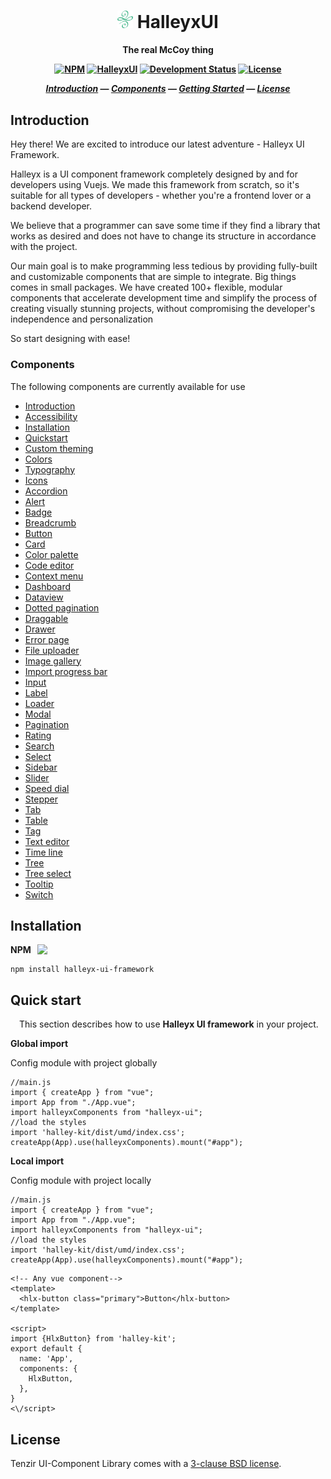 <h1 align="center"
 style="display:flex:align-item:center;">
 <img src="./src/assets/img/logo.png" style="object-fit:fit;width:25px"> HalleyxUI
</h1>
<h4 align="center">

The real McCoy thing

[![NPM][npm-badge]][npm-url]
[![HalleyxUI][ci-badge]][ci-url]
[![Development Status][alpha-badge]][npm-url]
[![License][license-badge]][license-url]

[_Introduction_](#introduction) &mdash;
[_Components_](#components) &mdash;
[_Getting Started_](#quick-start) &mdash;
[_License_](#license)

</h4>

## Introduction
Hey there! We are excited to introduce our latest adventure - Halleyx UI Framework. 

Halleyx is a UI component framework completely designed by and for developers using Vuejs.  We made this framework from scratch, so it's suitable for all types of developers - whether you're a frontend lover or a backend developer. 

We believe that a programmer can save some time if they find a library that works as desired and does not have to change its structure in accordance with the project. 

Our main goal is to make programming less tedious by providing fully-built and customizable components that are simple to integrate. Big things comes in small packages. We have created 100+ flexible, modular components that accelerate development time and simplify the process of  creating visually stunning projects, without compromising the developer's independence and personalization

So start designing with ease!

### Components
The following components are currently available for use
- [Introduction](https://components.halleyx.com/)
- [Accessibility](https://components.halleyx.com/accessibility)
- [Installation](https://components.halleyx.com/installation)
- [Quickstart](https://components.halleyx.com/quickstart)
- [Custom theming](https://components.halleyx.com/custom_theming)
- [Colors](https://components.halleyx.com/colors)
- [Typography](https://components.halleyx.com/typography)
- [Icons](https://components.halleyx.com/icons)
- [Accordion](https://components.halleyx.com/accordion)
- [Alert](https://components.halleyx.com/alert)
- [Badge](https://components.halleyx.com/badge)
- [Breadcrumb](https://components.halleyx.com/breadcrumb)
- [Button](https://components.halleyx.com/buttons)
- [Card](https://components.halleyx.com/cards)
- [Color palette](https://components.halleyx.com/colorpalette)
- [Code editor](https://components.halleyx.com/code-editor)
- [Context menu](https://components.halleyx.com/context_menu)
- [Dashboard](https://components.halleyx.com/dashboard)
- [Dataview](https://components.halleyx.com/dataview)
- [Dotted pagination](https://components.halleyx.com/dotted_pagination)
- [Draggable](https://components.halleyx.com/draggables)
- [Drawer](https://components.halleyx.com/drawer)
- [Error page](https://components.halleyx.com/errorpage)
- [File uploader](https://components.halleyx.com/upload)
- [Image gallery](https://components.halleyx.com/imagegallery)
- [Import progress bar](https://components.halleyx.com/progress_bar)
- [Input](https://components.halleyx.com/input_fields)
- [Label](https://components.halleyx.com/label)
- [Loader](https://components.halleyx.com/loaders)
- [Modal](https://components.halleyx.com/modal)
- [Pagination](https://components.halleyx.com/pagination)
- [Rating](https://components.halleyx.com/rating)
- [Search](https://components.halleyx.com/search)
- [Select](https://components.halleyx.com/select)
- [Sidebar](https://components.halleyx.com/sidebar)
- [Slider](https://components.halleyx.com/slider)
- [Speed dial](https://components.halleyx.com/speeddial)
- [Stepper](https://components.halleyx.com/stepper)
- [Tab](https://components.halleyx.com/tabs)
- [Table](https://components.halleyx.com/table)
- [Tag](https://components.halleyx.com/tag)
- [Text editor](https://components.halleyx.com/texteditor)
- [Time line](https://components.halleyx.com/timeline)
- [Tree](https://components.halleyx.com/tree)
- [Tree select](https://components.halleyx.com/tree_select)
- [Tooltip](https://components.halleyx.com/tooltip)
- [Switch](https://components.halleyx.com/switch)

## Installation
<p style="display:flex;align-item:center;">
<b>NPM</b> <img src="https://badge.fury.io/js/halley-kit.svg" style="margin-left:10px;">
</p>

```
npm install halleyx-ui-framework
```
## Quick start
&emsp;This section describes how to use <strong>Halleyx UI framework</strong> in your project.

 **Global import**

Config module with project globally
```
//main.js
import { createApp } from "vue";
import App from "./App.vue";
import halleyxComponents from "halleyx-ui";
//load the styles
import 'halley-kit/dist/umd/index.css';
createApp(App).use(halleyxComponents).mount("#app");
```
**Local import**

Config module with project locally

  ```
//main.js
import { createApp } from "vue";
import App from "./App.vue";
import halleyxComponents from "halleyx-ui";
//load the styles
import 'halley-kit/dist/umd/index.css';
createApp(App).use(halleyxComponents).mount("#app");
```
```
<!-- Any vue component-->
<template>
  <hlx-button class="primary">Button</hlx-button>
</template>

<script>
import {HlxButton} from 'halley-kit';
export default {
  name: 'App',
  components: {
    HlxButton,
  },
}
<\/script>
```



## License
Tenzir UI-Component Library comes with a [3-clause BSD license][license-url].

<!-- Github -->
[ci-url]: https://github.com/halleyx-com/UI-kit.git
[ci-badge]: https://badgen.net/badge/icon/HalleyKit?icon=github&label
<!-- NPM -->
[npm-badge]: https://badgen.net/badge/icon/halley-kit?icon=npm&label
[npm-url]: https://www.npmjs.com/package/halley-kit
<!-- License -->
[license-badge]: https://img.shields.io/badge/license-BSD-blue.svg
[license-url]: https://github.com/tenzir/ui-components/blob/master/COPYING
[alpha-badge]: https://img.shields.io/badge/stage-alpha-blueviolet
<!-- Future -->
[contributing-url]: 
[latest-release-badge]: 
<!-- [latest-release-url]:  -->